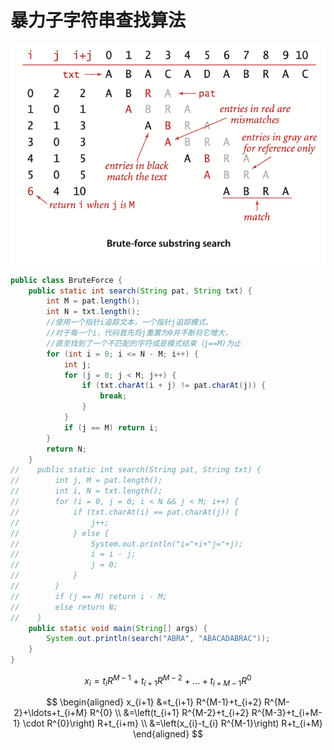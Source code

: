 # 暴力子字符串查找算法

![image-20200202234847940](../image/image-20200202234847940.png)

```java
public class BruteForce {
    public static int search(String pat, String txt) {
        int M = pat.length();
        int N = txt.length();
        //使用一个指针i追踪文本，一个指针j追踪模式。
        //对于每一个i，代码首先将j重置为0并不断将它增大，
        //直至找到了一个不匹配的字符或是模式结束（j==M)为止
        for (int i = 0; i <= N - M; i++) {
            int j;
            for (j = 0; j < M; j++) {
                if (txt.charAt(i + j) != pat.charAt(j)) {
                    break;
                }
            }
            if (j == M) return i;
        }
        return N;
    }
//    public static int search(String pat, String txt) {
//        int j, M = pat.length();
//        int i, N = txt.length();
//        for (i = 0, j = 0; i < N && j < M; i++) {
//            if (txt.charAt(i) == pat.charAt(j)) {
//                j++;
//            } else {
//                System.out.println("i="+i+"j="+j);
//                i = i - j;
//                j = 0;
//            }
//        }
//        if (j == M) return i - M;
//        else return N;
//    }
    public static void main(String[] args) {
        System.out.println(search("ABRA", "ABACADABRAC"));
    }
}
```


$$
x_{i}=t_{i} R^{M-1}+t_{i+1} R^{M-2}+\ldots+t_{i+M-1} R^{0}
$$

$$
\begin{aligned} x_{i+1} &=t_{i+1} R^{M-1}+t_{i+2} R^{M-2}+\ldots+t_{i+M} R^{0} \\ &=\left(t_{i+1} R^{M-2}+t_{i+2} R^{M-3}+t_{i+M-1} \cdot R^{0}\right) R+t_{i+m} \\ &=\left(x_{i}-t_{i} R^{M-1}\right) R+t_{i+M} \end{aligned}
$$

